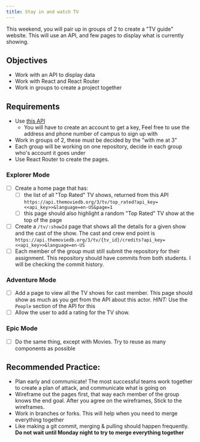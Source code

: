```yaml
---
title: Stay in and watch TV
---
```


This weekend, you will pair up in groups of 2 to create a "TV guide" website. This will use an API, and few pages to display what is currently showing.

## Objectives

- Work with an API to display data
- Work with React and React Router
- Work in groups to create a project together

## Requirements

- Use [this API](https://developers.themoviedb.org/3/getting-started/introduction)
  - You will have to create an account to get a key, Feel free to use the address and phone number of campus to sign up with
- Work in groups of 2, these must be decided by the "with me at 3"
- Each group will be working on one repository, decide in each group who's account it goes under
- Use React Router to create the pages.

### Explorer Mode

- [ ] Create a home page that has:
  - [ ] the list of all "Top Rated" TV shows, returned from this API `https://api.themoviedb.org/3/tv/top_rated?api_key=<<api_key>>&language=en-US&page=1`
  - [ ] this page should also highlight a random "Top Rated" TV show at the top of the page
- [ ] Create a `/tv/:showId` page that shows all the details for a given show and the cast of the show. The cast and crew end point is `https://api.themoviedb.org/3/tv/{tv_id}/credits?api_key=<<api_key>>&language=en-US`
- [ ] Each member of the group must still submit the repository for their assignment. This repository should have commits from both students. I will be checking the commit history.

### Adventure Mode

- [ ] Add a page to view all the TV shows for cast member. This page should show as much as you get from the API about this actor. _HINT:_ Use the `People` section of the API for this
- [ ] Allow the user to add a rating for the TV show.

### Epic Mode

- [ ] Do the same thing, except with Movies. Try to reuse as many components as possible

## Recommended Practice:

- Plan early and communicate! The most successful teams work together to create a plan of attack, and communicate what is going on
- Wireframe out the pages first, that way each member of the group knows the end goal. After you agree on the wireframes, Stick to the wireframes.
- Work in branches or forks. This will help when you need to merge everything together
- Like making a git commit, merging & pulling should happen frequently. **Do not wait until Monday night to try to merge everything together**
